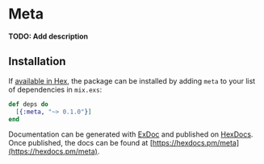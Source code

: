 # Meta

**TODO: Add description**

## Installation

If [available in Hex](https://hex.pm/docs/publish), the package can be installed
by adding `meta` to your list of dependencies in `mix.exs`:

```elixir
def deps do
  [{:meta, "~> 0.1.0"}]
end
```

Documentation can be generated with [ExDoc](https://github.com/elixir-lang/ex_doc)
and published on [HexDocs](https://hexdocs.pm). Once published, the docs can
be found at [https://hexdocs.pm/meta](https://hexdocs.pm/meta).

